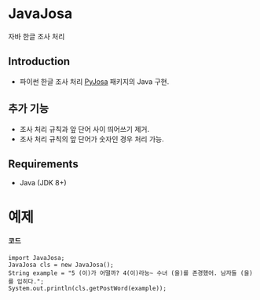 # JavaJosa
자바 한글 조사 처리

## Introduction
- 파이썬 한글 조사 처리 [PyJosa](https://github.com/myevan/pyjosa) 패키지의 Java 구현.

## 추가 기능
- 조사 처리 규칙과 앞 단어 사이 띄어쓰기 제거.
- 조사 처리 규칙의 앞 단어가 숫자인 경우 처리 가능.

## Requirements
- Java (JDK 8+)

# 예제
#### 코드

	import JavaJosa;
	JavaJosa cls = new JavaJosa();
	String example = "5 (이)가 어떨까? 4(이)라능~ 수녀 (을)를 존경했어. 남자들 (을)를 입히다.";
	System.out.println(cls.getPostWord(example));